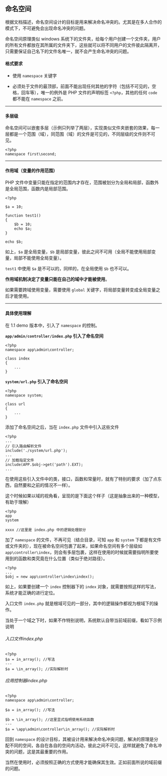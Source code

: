 ## 命名空间
根据文档描述，命名空间设计的目标是用来解决命名冲突的。尤其是在多人合作的模式下，不可避免会出现命名冲突的问题。

命名空间原理类似 windows 系统下的文件夹，给每个用户创建一个文件夹，用户的所有文件都放在其所属的文件夹下，这些就可以将不同用户的文件彼此隔离开，只需要保证自己名下的文件名唯一，就不会产生命名冲突的问题。

#### 格式要求

- 使用 `namespace` 关键字
- 必须处于文件的最顶部，前面不能出现任何其他的字符（包括不可见的，空格，回车等），唯一的例外是 PHP 文件的声明标签 `<?php`，其他的任何 `code` 都不能在 `namespace` 之前。

    <?php
    namespace xxx;

---
#### 多层级
命名空间可以嵌套多层（示例只列举了两层），实现类似文件夹嵌套的效果，每一层都是一个范围（域），同范围（域）的文件是可见的，不同层级的文件则不可见。

    <?php
    namespace first\second;

---
#### 作用域（变量的作用范围）

PHP 文件中变量只能在指定的范围内才存在，范围被划分为全局和局部，函数外是全局范围，函数内是局部范围。

    <?php

    $a = 10;

    function test1()
    {
        $b = 10;
        echo $a;
    }

    echo $b;

如上，`$a` 是全局变量，`$b` 是局部变量，彼此之间不可用（全局不能使用局部变量，局部不能使用全局变量）。

`test1` 中使用 `$a` 是不可以的，同样的，在全局使用 `$b` 也不可以。

**作用域机制决定了变量只能在自己的域中才能被使用**。

如果需要跨域使用变量，需要使用 `global` 关键字，将局部变量转变成全局变量之后才能使用。

---
#### 具体使用理解

在 1.1 demo 版本中，引入了 `namespace` 的控制。

**`app/admin/controller/index.php` 引入了命名空间**

    <?php
    namespace app\admin\controller;

    class index
    {
        ...
    }

**`system/url.php` 引入了命名空间**

    <?php
    namespace system;

    class url
    {
        ...
    }

添加了命名空间之后，当在 `index.php` 文件中引入这些文件

    <?php
    ...
    // 引入路由解析文件
    include('./system/url.php');
    ...
    // 加载指定文件
    include(APP.$obj->get('path').EXT);
    ...

在使用这些引入文件中的类，接口，函数和常量时，就有了特别的要求（加了点东西，自然要和之前的情况不一样）。

这个时候如果以域的视角看，呈现的是下面这个样子（这是抽象出来的一种模型，有助于理解）

    <?php
    app
    system

    xxxx //这里是 index.php 中的逻辑处理部分

加了 `namespace` 的文件，不再可见（结合目录，可知 `app` 和 `system` 下都是有文件或文件夹的），现在被命名空间包裹了起来，如果命名空间有多个层级如 `app\controller\index`，则会有多层包裹，这样在使用的时候就需要指明所要使用到的函数和类究竟在什么位置（类似于绝对路径）。

    <?php
    ...
    $obj = new app\controller\index\index();

如上，如果要创建一个 `index` 控制器下的 `index` 对象，就需要按照这样的写法，系统才能正确的进行定位。

入口文件 `index.php` 就是根域可见的一部分，其中的逻辑操作都视为根域下的操作。

当处于一个域之下时，如果不作特别说明，系统默认自带当前域前缀，看如下示例说明

###### 入口文件index.php
    <?php
    $a = in_array(); //写法
    ---
    $a = \in_array(); //实际解析时

###### 应用控制器index.php

    <?php
    namespace app\admin\controller;

    $a = in_array(); //写法

    $b = \in_array(); //这里显式指明使用系统函数
    ---
    $a = \app\admin\controller\in_array(); //实际解析时

回到 `namespace` 的设计目标，其被设计用来解决命名冲突问题，解决的原理是分配不同的空间，各自在各自的空间内活动，彼此之间不可见，这样就避免了命名冲突的问题，这是其最重要的作用。

当然在使用时，必须按照正确的方式使用才能确保其生效。正如前面所说的域前缀的问题。